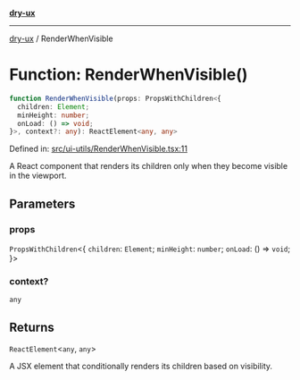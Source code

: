 [**dry-ux**](../README.md)

***

[dry-ux](../README.md) / RenderWhenVisible

# Function: RenderWhenVisible()

```ts
function RenderWhenVisible(props: PropsWithChildren<{
  children: Element;
  minHeight: number;
  onLoad: () => void;
}>, context?: any): ReactElement<any, any>
```

Defined in: [src/ui-utils/RenderWhenVisible.tsx:11](https://github.com/navedr/dry-ux/blob/e875b26275714d870ae7637bd802b35e75633e0b/src/ui-utils/RenderWhenVisible.tsx#L11)

A React component that renders its children only when they become visible in the viewport.

## Parameters

### props

`PropsWithChildren`\<\{
  `children`: `Element`;
  `minHeight`: `number`;
  `onLoad`: () => `void`;
 \}\>

### context?

`any`

## Returns

`ReactElement`\<`any`, `any`\>

A JSX element that conditionally renders its children based on visibility.
